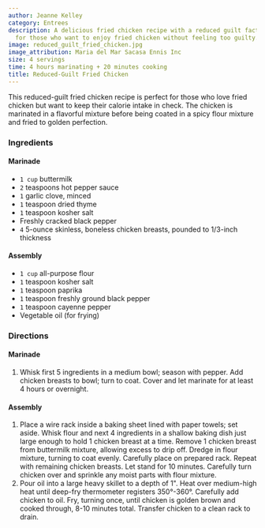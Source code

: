 ```yaml
---
author: Jeanne Kelley
category: Entrees
description: A delicious fried chicken recipe with a reduced guilt factor. Perfect
  for those who want to enjoy fried chicken without feeling too guilty.
image: reduced_guilt_fried_chicken.jpg
image_attribution: Maria del Mar Sacasa Ennis Inc
size: 4 servings
time: 4 hours marinating + 20 minutes cooking
title: Reduced-Guilt Fried Chicken
---
```

This reduced-guilt fried chicken recipe is perfect for those who love fried chicken but want to keep their calorie intake in check. The chicken is marinated in a flavorful mixture before being coated in a spicy flour mixture and fried to golden perfection.

### Ingredients

#### Marinade

* `1 cup` buttermilk
* `2` teaspoons hot pepper sauce
* `1` garlic clove, minced
* `1` teaspoon dried thyme
* `1` teaspoon kosher salt
* Freshly cracked black pepper
* `4` 5-ounce skinless, boneless chicken breasts, pounded to 1/3-inch thickness

#### Assembly

* `1 cup` all-purpose flour
* `1` teaspoon kosher salt
* `1` teaspoon paprika
* `1` teaspoon freshly ground black pepper
* `1` teaspoon cayenne pepper
* Vegetable oil (for frying)

### Directions

#### Marinade

1. Whisk first 5 ingredients in a medium bowl; season with pepper. Add chicken breasts to bowl; turn to coat. Cover and let marinate for at least 4 hours or overnight.

#### Assembly

1. Place a wire rack inside a baking sheet lined with paper towels; set aside. Whisk flour and next 4 ingredients in a shallow baking dish just large enough to hold 1 chicken breast at a time. Remove 1 chicken breast from buttermilk mixture, allowing excess to drip off. Dredge in flour mixture, turning to coat evenly. Carefully place on prepared rack. Repeat with remaining chicken breasts. Let stand for 10 minutes. Carefully turn chicken over and sprinkle any moist parts with flour mixture.
2. Pour oil into a large heavy skillet to a depth of 1". Heat over medium-high heat until deep-fry thermometer registers 350°-360°. Carefully add chicken to oil. Fry, turning once, until chicken is golden brown and cooked through, 8-10 minutes total. Transfer chicken to a clean rack to drain.